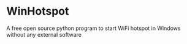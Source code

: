 # WinHotspot
A free open source python program to start WiFi hotspot in Windows without any external software

